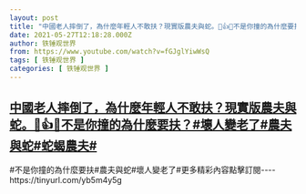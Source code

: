 ```yaml
---
layout: post
title: "中國老人摔倒了，為什麼年輕人不敢扶？現實版農夫與蛇。🙏👍💥不是你撞的為什麼要扶？#壞人變老了#農夫與蛇#蛇蝎農夫#"
date: 2021-05-27T12:18:28.000Z
author: 铁锤观世界
from: https://www.youtube.com/watch?v=fGJglYiwWsQ
tags: [ 铁锤观世界 ]
categories: [ 铁锤观世界 ]
---
```

<!--1622117908000-->
[中國老人摔倒了，為什麼年輕人不敢扶？現實版農夫與蛇。🙏👍💥不是你撞的為什麼要扶？#壞人變老了#農夫與蛇#蛇蝎農夫#](https://www.youtube.com/watch?v=fGJglYiwWsQ)
------

<div>
#不是你撞的為什麼要扶#農夫與蛇#壞人變老了#更多精彩內容點擊訂閱----https://tinyurl.com/yb5m4y5g
</div>
